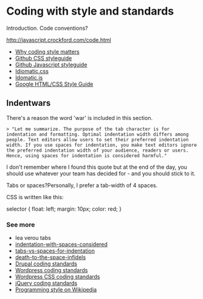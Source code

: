 # Coding with style and standards

Introduction. Code conventions?

http://javascript.crockford.com/code.html

- [Why coding style matters](http://coding.smashingmagazine.com/2012/10/25/why-coding-style-matters/)
- [Github CSS styleguide](https://github.com/styleguide/css)
- [Github Javascript styleguide](https://github.com/styleguide/javascript)
- [Idiomatic.css](https://github.com/necolas/idiomatic-css)
- [Idomatic.js](https://github.com/rwldrn/idiomatic.js/)
- [Google HTML/CSS Style Guide](http://google-styleguide.googlecode.com/svn/trunk/htmlcssguide.xml)

## Indentwars

There's a reason the word 'war' is included in this section.

	> "Let me summarize. The purpose of the tab character is for indentation and formatting. Optimal indentation width differs among people. Text editors allow users to set their preferred indentation width. If you use spaces for indentation, you make text editors ignore the preferred indentation width of your audience, readers or users. Hence, using spaces for indentation is considered harmful."

I don't remember where I found this quote but at the end of the day, you should use whatever your team has decided for - and you should stick to it.

Tabs or spaces?Personally, I prefer a tab-width of 4 spaces.

CSS is written like this:

selector {
	float: left; margin: 10px;
	color: red;
}

### See more

- lea verou tabs
- [indentation-with-spaces-considered](http://mystilleef.blogspot.com/2006/11/indentation-with-spaces-considered.html)
- [tabs-vs-spaces-for-indentation](http://nithinbekal.com/2011/tabs-vs-spaces-for-indentation/)
- [death-to-the-space-infidels](http://www.codinghorror.com/blog/2009/04/death-to-the-space-infidels.html)
- [Drupal coding standards](http://drupal.org/coding-standards)
- [Wordpress coding standards](http://codex.wordpress.org/WordPress_Coding_Standards)
- [Wordpress CSS coding standards](http://codex.wordpress.org/CSS_Coding_Standards)
- [jQuery coding standards](http://docs.jquery.com/JQuery_Core_Style_Guidelines)
- [Programming style on Wikipedia](http://en.wikipedia.org/wiki/Programming_style)
